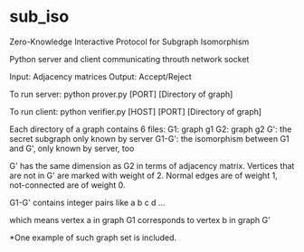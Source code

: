 # sub_iso
Zero-Knowledge Interactive Protocol for Subgraph Isomorphism

Python server and client communicating throuth network socket

Input: Adjacency matrices
Output: Accept/Reject

To run server:
	python prover.py [PORT] [Directory of graph]


To run client:
	python verifier.py [HOST] [PORT] [Directory of graph]

Each directory of a graph contains 6 files: 
	G1: graph g1
	G2: graph g2
	G': the secret subgraph only known by server
	G1-G': the isomorphism between G1 and G', only known by server, too

G' has the same dimension as G2 in terms of adjacency matrix. Vertices that are not in G' are marked with weight of 2. Normal edges are of weight 1, not-connected are of weight 0. 


G1-G' contains integer pairs like
a b
c d
...

which means vertex a in graph G1 corresponds to vertex b in graph G'

*One example of such graph set is included. 

